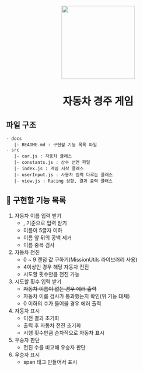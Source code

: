 <p align="middle" >
  <img width="200px;" src="https://github.com/woowacourse/javascript-racingcar-precourse/blob/main/images/racingcar_icon.png?raw=true"/>
</p>
<h1 align="middle">자동차 경주 게임</h1>

## 파일 구조

```
- docs
   |- README.md : 구현할 기능 목록 파일
- src
   |- car.js : 자동차 클래스
   |- constants.js : 상수 선언 파일
   |- index.js : 게임 시작 클래스
   |- userInput.js : 사용자 입력 다루는 클래스
   |- view.js : Racing 상황, 결과 출력 클래스
```

## 🎯 구현할 기능 목록

1. 자동차 이름 입력 받기
   - , 기준으로 입력 받기
   - 이름이 5글자 이하
   - 이름 앞 뒤의 공백 제거
   - 이름 중복 검사
2. 자동차 전진
   - 0 ~ 9 랜덤 값 구하기(MissionUtils 라이브러리 사용)
   - 4이상인 경우 해당 자동차 전진
   - 시도할 횟수만큼 전진 가능
3. 시도할 횟수 입력 받기
   - <del>자동차 이름이 없는 경우 에러 출력</del>
   - 자동차 이름 검사가 통과했는지 확인(위 기능 대체)
   - 0 이하의 수가 들어올 경우 에러 출력
4. 자동차 표시
   - 이전 결과 초기화
   - 출력 후 자동차 전진 초기화
   - 시행 횟수만큼 순차적으로 자동차 표시
5. 우승자 판단
   - 전진 수를 비교해 우승자 판단
6. 우승자 표시
   - span 태그 만들어서 표시
